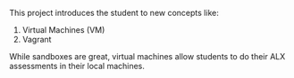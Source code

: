 This project introduces the student to new concepts like:
1. Virtual Machines (VM)
2. Vagrant

While sandboxes are great, virtual machines allow students to do their ALX assessments in their local machines.
